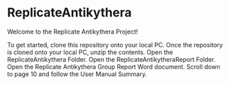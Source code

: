 # ReplicateAntikythera
Welcome to the Replicate Antikythera Project!

To get started, clone this repository onto your local PC. 
Once the repository is cloned onto your local PC, unzip the contents. 
Open the ReplicateAntikythera Folder.
Open the ReplicateAntikytheraReport Folder.
Open the Replicate Antikythera Group Report Word document.
Scroll down to page 10 and follow the User Manual Summary.
